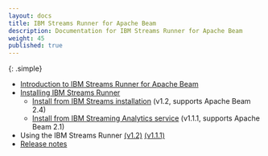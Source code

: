 ```yaml
---
layout: docs
title: IBM Streams Runner for Apache Beam
description: Documentation for IBM Streams Runner for Apache Beam
weight: 45
published: true
---
```


<!--{% include nav.html context="/docs/beamrunner/"%}-->
{: .simple}
* [Introduction to IBM Streams Runner for Apache Beam](beamrunner-1-intro)
* [Installing IBM Streams Runner](beamrunner-2-install)
  * [Install from IBM Streams installation](beamrunner-2a-onprem) (v1.2, supports Apache Beam 2.4)
  * [Install from IBM Streaming Analytics service](beamrunner-2b-sas) (v1.1.1, supports Apache Beam 2.1)
* Using the IBM Streams Runner [(v1.2)](release/1.2.0/using) [(v1.1.1)](release/1.1.1/using)
* [Release notes](docs/beamrunner/latest/release-notes)
